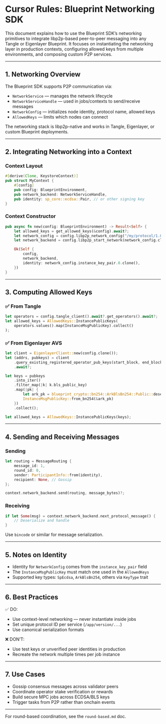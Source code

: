 # Cursor Rules: Blueprint Networking SDK

This document explains how to use the Blueprint SDK’s networking primitives to integrate libp2p-based peer-to-peer messaging into any Tangle or Eigenlayer Blueprint. It focuses on instantiating the networking layer in production contexts, configuring allowed keys from multiple environments, and composing custom P2P services.

---

## 1. Networking Overview

The Blueprint SDK supports P2P communication via:
- `NetworkService` — manages the network lifecycle
- `NetworkServiceHandle` — used in jobs/contexts to send/receive messages
- `NetworkConfig` — initializes node identity, protocol name, allowed keys
- `AllowedKeys` — limits which nodes can connect

The networking stack is libp2p-native and works in Tangle, Eigenlayer, or custom Blueprint deployments.

---

## 2. Integrating Networking into a Context

### Context Layout
```rust
#[derive(Clone, KeystoreContext)]
pub struct MyContext {
    #[config]
    pub config: BlueprintEnvironment,
    pub network_backend: NetworkServiceHandle,
    pub identity: sp_core::ecdsa::Pair, // or other signing key
}
```

### Context Constructor
```rust
pub async fn new(config: BlueprintEnvironment) -> Result<Self> {
    let allowed_keys = get_allowed_keys(&config).await?;
    let network_config = config.libp2p_network_config("/my/protocol/1.0.0")?;
    let network_backend = config.libp2p_start_network(network_config.clone(), allowed_keys)?;

    Ok(Self {
        config,
        network_backend,
        identity: network_config.instance_key_pair.0.clone(),
    })
}
```

---

## 3. Computing Allowed Keys

### ✅ From Tangle
```rust
let operators = config.tangle_client().await?.get_operators().await?;
let allowed_keys = AllowedKeys::InstancePublicKeys(
    operators.values().map(InstanceMsgPublicKey).collect()
);
```

### ✅ From Eigenlayer AVS
```rust
let client = EigenlayerClient::new(config.clone());
let (addrs, pubkeys) = client
    .query_existing_registered_operator_pub_keys(start_block, end_block)
    .await?;

let keys = pubkeys
    .into_iter()
    .filter_map(|k| k.bls_public_key)
    .map(|pk| {
        let ark_pk = blueprint_crypto::bn254::ArkBlsBn254::Public::deserialize_compressed(&pk)?;
        InstanceMsgPublicKey::from_bn254(&ark_pk)
    })
    .collect();

let allowed_keys = AllowedKeys::InstancePublicKeys(keys);
```

---

## 4. Sending and Receiving Messages

### Sending
```rust
let routing = MessageRouting {
    message_id: 1,
    round_id: 0,
    sender: ParticipantInfo::from(identity),
    recipient: None, // Gossip
};

context.network_backend.send(routing, message_bytes)?;
```

### Receiving
```rust
if let Some(msg) = context.network_backend.next_protocol_message() {
    // Deserialize and handle
}
```

Use `bincode` or similar for message serialization.

---

## 5. Notes on Identity

- Identity for `NetworkConfig` comes from the `instance_key_pair` field
- The `InstanceMsgPublicKey` must match one used in the `AllowedKeys`
- Supported key types: `SpEcdsa`, `ArkBlsBn254`, others via `KeyType` trait

---

## 6. Best Practices

✅ DO:
- Use context-level networking — never instantiate inside jobs
- Set unique protocol ID per service (`/app/version/...`)
- Use canonical serialization formats

❌ DON’T:
- Use test keys or unverified peer identities in production
- Recreate the network multiple times per job instance

---

## 7. Use Cases
- Gossip consensus messages across validator peers
- Coordinate operator stake verification or rewards
- Build secure MPC jobs across ECDSA/BLS keys
- Trigger tasks from P2P rather than onchain events

---

For round-based coordination, see the `round-based.md` doc.

